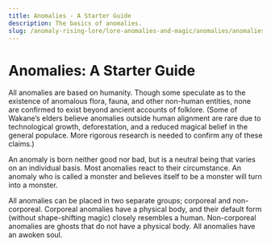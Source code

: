 ```yaml
---
title: Anomalies - A Starter Guide
description: The basics of anomalies.
slug: /anomaly-rising-lore/lore-anomalies-and-magic/anomalies/anomalies-a-starter-guide
---
```


# Anomalies: A Starter Guide

All anomalies are based on humanity. Though some speculate as to the existence of anomalous flora, fauna, and other non-human entities, none are confirmed to exist beyond ancient accounts of folklore. (Some of Wakane’s elders believe anomalies outside human alignment are rare due to technological growth, deforestation, and a reduced magical belief in the general populace. More rigorous research is needed to confirm any of these claims.)

An anomaly is born neither good nor bad, but is a neutral being that varies on an individual basis. Most anomalies react to their circumstance. An anomaly who is called a monster and believes itself to be a monster will turn into a monster.

All anomalies can be placed in two separate groups; corporeal and non-corporeal. Corporeal anomalies have a physical body, and their default form (without shape-shifting magic) closely resembles a human. Non-corporeal anomalies are ghosts that do not have a physical body. All anomalies have an awoken soul.
